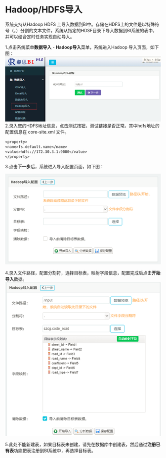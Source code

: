 # Hadoop/HDFS导入

系统支持从Hadoop HDFS 上导入数据到BI中。存储在HDFS上的文件是以特殊符号（，）分割的文本文件，系统从指定的HDSF目录下导入数据到BI系统的表中，并可以结合定时任务实现自动导入。

1.点击系统菜单**数据导入** - **Hadoop导入**菜单，系统进入Hadoop 导入页面，如下图：![](/assets/import000.png)2.录入您的HDFS地址信息，点击测试按钮，测试链接是否正常。其中hdfs地址的配置信息在 core-site.xml 文件。

```
<property>
<name>fs.default.name</name>
<value>hdfs://172.30.3.1:9000</value>
</property>
```

3.点击**下一步**后，系统进入导入配置页面，如下图：

![](/assets/import001.png)

4.录入文件路径，配置分割符，选择目标表，映射字段信息，配置完成后点击**开始导入**数据。![](/assets/import002.png)

5.此处不能新建表，如果目标表未创建，请先在数据库中创建表，然后通过**注册已有表**功能把表注册到BI系统中，再选择目标表。

